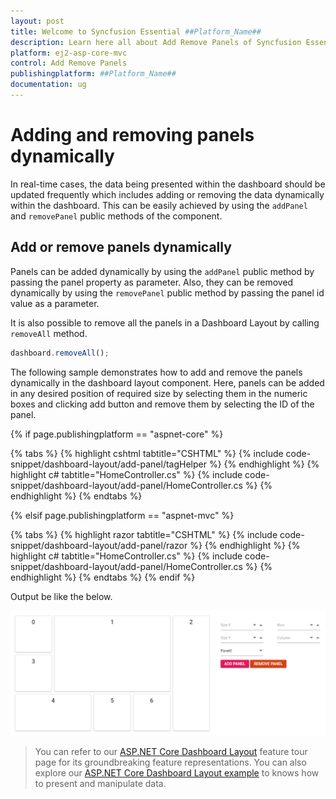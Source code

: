 ```yaml
---
layout: post
title: Welcome to Syncfusion Essential ##Platform_Name##
description: Learn here all about Add Remove Panels of Syncfusion Essential ##Platform_Name## widgets based on HTML5 and jQuery.
platform: ej2-asp-core-mvc
control: Add Remove Panels
publishingplatform: ##Platform_Name##
documentation: ug
---
```



# Adding and removing panels dynamically

In real-time cases, the data being presented within the dashboard should be updated frequently which includes adding or removing the data dynamically within the dashboard. This can be easily achieved by using the `addPanel` and `removePanel` public methods of the component.

## Add or remove panels dynamically

Panels can be added dynamically by using the `addPanel` public method by passing the panel property as parameter. Also, they can be removed dynamically by using the `removePanel` public method by passing the panel id value as a parameter.

It is also possible to remove all the panels in a Dashboard Layout by calling `removeAll` method.

```js
dashboard.removeAll();

```

The following sample demonstrates how to add and remove the panels dynamically in the dashboard layout component. Here, panels can be added in any desired position of required size by selecting them in the numeric boxes and clicking add button and remove them by selecting the ID of the panel.

{% if page.publishingplatform == "aspnet-core" %}

{% tabs %}
{% highlight cshtml tabtitle="CSHTML" %}
{% include code-snippet/dashboard-layout/add-panel/tagHelper %}
{% endhighlight %}
{% highlight c# tabtitle="HomeController.cs" %}
{% include code-snippet/dashboard-layout/add-panel/HomeController.cs %}
{% endhighlight %}
{% endtabs %}

{% elsif page.publishingplatform == "aspnet-mvc" %}

{% tabs %}
{% highlight razor tabtitle="CSHTML" %}
{% include code-snippet/dashboard-layout/add-panel/razor %}
{% endhighlight %}
{% highlight c# tabtitle="HomeController.cs" %}
{% include code-snippet/dashboard-layout/add-panel/HomeController.cs %}
{% endhighlight %}
{% endtabs %}
{% endif %}



Output be like the below.

![Add or remove panels dynamically](./../images/add_panel.PNG)

> You can refer to our [ASP.NET Core Dashboard Layout](https://www.syncfusion.com/aspnet-core-ui-controls/dashboard-layout) feature tour page for its groundbreaking feature representations. You can also explore our [ASP.NET Core Dashboard Layout example](https://ej2.syncfusion.com/aspnetcore/DashboardLayout/DefaultFunctionalities#/material) to knows how to present and manipulate data.